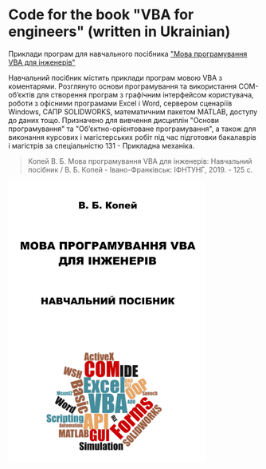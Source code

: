 # Code for the book "VBA for engineers" (written in Ukrainian)
Приклади програм для навчального посібника ["Мова програмування VBA для інженерів"](https://github.com/vkopey/VBA-for-engineers/blob/master/%D0%9C%D0%BE%D0%B2%D0%B0%20%D0%BF%D1%80%D0%BE%D0%B3%D1%80%D0%B0%D0%BC%D1%83%D0%B2%D0%B0%D0%BD%D0%BD%D1%8F%20VBA.pdf)

Навчальний посібник містить приклади програм мовою VBA з коментарями. Розглянуто основи програмування та використання COM-об’єктів для створення програм з графічним інтерфейсом користувача, роботи з офісними програмами Excel і Word, сервером сценаріїв Windows, САПР SOLIDWORKS, математичним пакетом MATLAB, доступу до даних тощо. Призначено для вивчення дисциплін "Основи програмування" та "Об’єктно-орієнтоване програмування", а також для виконання курсових і магістерських робіт під час підготовки бакалаврів і магістрів за спеціальністю 131 - Прикладна механіка.

>Копей В. Б. Мова програмування VBA для інженерів: Навчальний посібник / В. Б. Копей - Івано-Франківськ: ІФНТУНГ, 2019. - 125 с.

![](Cover.png)
